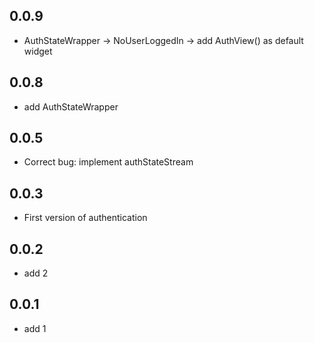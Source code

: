 ## 0.0.9

* AuthStateWrapper -> NoUserLoggedIn -> add AuthView() as default widget

## 0.0.8

* add AuthStateWrapper


## 0.0.5

* Correct bug: implement authStateStream

## 0.0.3

* First version of authentication 

## 0.0.2

* add 2

## 0.0.1

* add 1

